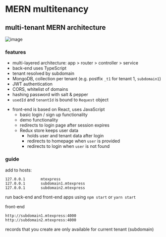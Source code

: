 # MERN multitenancy

## multi-tenant MERN architecture

![image](https://i.imgur.com/W60BtXQ.png)


### features

- multi-layered architecture: app > router > controller > service
- back-end uses TypeScript
- tenant resolved by subdomain
- MongoDB, collection per tenant (e.g. postfix `_t1` for tenant 1, `subdomain1`)
- JWT authentication
- CORS, whitelist of domains
- hashing password with salt & pepper
- `usedId` and `tenantId` is bound to `Request` object


* front-end is based on React, uses JavaScript
  * basic login / sign up functionality
  * demo functionality
  * redirects to login page after session expires
  * Redux store keeps user data
    * holds user and tenant data after login
    * redirects to homepage when `user` is provided
    * redirects to login when `user` is not found

### guide

add to hosts:

```
127.0.0.1       mtexpress
127.0.0.1       subdomain1.mtexpress
127.0.0.1       subdomain2.mtexpress
```

run back-end and front-end apps using `npm start` or `yarn start`


front-end

```
http://subdomain1.mtexpress:4000
http://subdomain2.mtexpress:4000
```

records that you create are only available for current tenant (subdomain)
